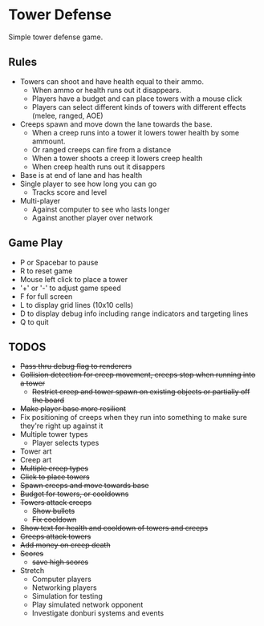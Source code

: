 # Tower Defense
Simple tower defense game.

## Rules
* Towers can shoot and have health equal to their ammo.
    * When ammo or health runs out it disappears.
    * Players have a budget and can place towers with a mouse click
    * Players can select different kinds of towers with different effects (melee, ranged, AOE)
* Creeps spawn and move down the lane towards the base.
    * When a creep runs into a tower it lowers tower health by some ammount.
    * Or ranged creeps can fire from a distance
    * When a tower shoots a creep it lowers creep health
    * When creep health runs out it disappers
* Base is at end of lane and has health
* Single player to see how long you can go
    * Tracks score and level 
* Multi-player
    * Against computer to see who lasts longer
    * Against another player over network

## Game Play
* P or Spacebar to pause
* R to reset game
* Mouse left click to place a tower
* '+' or '-' to adjust game speed
* F for full screen
* L to display grid lines (10x10 cells)
* D to display debug info including range indicators and targeting lines
* Q to quit

## TODOS
* ~~Pass thru debug flag to renderers~~
* ~~Collision detection for creep movement, creeps stop when running into a tower~~
    * ~~Restrict creep and tower spawn on existing objects or partially off the board~~
* ~~Make player base more resilient~~
* Fix positioning of creeps when they run into something to make sure they're right up against it
* Multiple tower types
    * Player selects types
* Tower art
* Creep art
* ~~Multiple creep types~~
* ~~Click to place towers~~
* ~~Spawn creeps and move towards base~~
* ~~Budget for towers, or cooldowns~~
* ~~Towers attack creeps~~
    * ~~Show bullets~~
    * ~~Fix cooldown~~
* ~~Show text for health and cooldown of towers and creeps~~
* ~~Creeps attack towers~~
* ~~Add money on creep death~~
* ~~Scores~~
    * ~~save high scores~~
* Stretch
    * Computer players
    * Networking players
    * Simulation for testing
    * Play simulated network opponent
    * Investigate donburi systems and events
